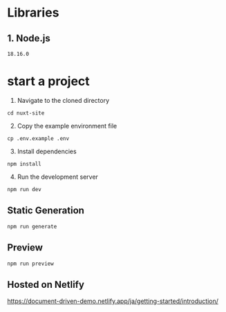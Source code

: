 # Libraries

## 1. Node.js

```
18.16.0
```

# start a project

1. Navigate to the cloned directory

```
cd nuxt-site
```

2. Copy the example environment file

```
cp .env.example .env
```

3. Install dependencies

```
npm install
```

4. Run the development server

```
npm run dev
```

## Static Generation

```
npm run generate
```

## Preview

```
npm run preview
```

## Hosted on Netlify

https://document-driven-demo.netlify.app/ja/getting-started/introduction/
